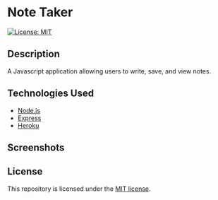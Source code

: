 # Note Taker 

[![License: MIT](https://img.shields.io/github/license/tiffany-brand/express-note-taker?style=plastic)](./LICENSE)

## Description

A Javascript application allowing users to write, save, and view notes. 

## Technologies Used

* [Node.js](https://nodejs.org/)
* [Express](https://expressjs.com/)
* [Heroku](https://heroku.com)

## Screenshots

## License

This repository is licensed under the [MIT license](./LICENSE).
